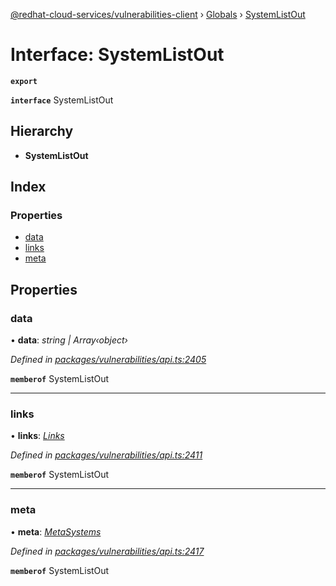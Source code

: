 [@redhat-cloud-services/vulnerabilities-client](../README.md) › [Globals](../globals.md) › [SystemListOut](systemlistout.md)

# Interface: SystemListOut

**`export`** 

**`interface`** SystemListOut

## Hierarchy

* **SystemListOut**

## Index

### Properties

* [data](systemlistout.md#data)
* [links](systemlistout.md#links)
* [meta](systemlistout.md#meta)

## Properties

###  data

• **data**: *string | Array‹object›*

*Defined in [packages/vulnerabilities/api.ts:2405](https://github.com/RedHatInsights/javascript-clients/blob/master/packages/vulnerabilities/api.ts#L2405)*

**`memberof`** SystemListOut

___

###  links

• **links**: *[Links](links.md)*

*Defined in [packages/vulnerabilities/api.ts:2411](https://github.com/RedHatInsights/javascript-clients/blob/master/packages/vulnerabilities/api.ts#L2411)*

**`memberof`** SystemListOut

___

###  meta

• **meta**: *[MetaSystems](metasystems.md)*

*Defined in [packages/vulnerabilities/api.ts:2417](https://github.com/RedHatInsights/javascript-clients/blob/master/packages/vulnerabilities/api.ts#L2417)*

**`memberof`** SystemListOut
